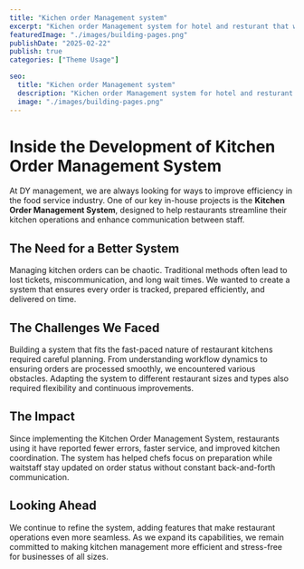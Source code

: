 ```yaml
---
title: "Kichen order Management system"
excerpt: "Kichen order Management system for hotel and resturant that will increase efficiency"
featuredImage: "./images/building-pages.png"
publishDate: "2025-02-22"
publish: true
categories: ["Theme Usage"]

seo:
  title: "Kichen order Management system"
  description: "Kichen order Management system for hotel and resturant that will increase efficiency"
  image: "./images/building-pages.png"
---
```


# Inside the Development of Kitchen Order Management System

At DY management, we are always looking for ways to improve efficiency in the food service industry. One of our key in-house projects is the **Kitchen Order Management System**, designed to help restaurants streamline their kitchen operations and enhance communication between staff.

## The Need for a Better System

Managing kitchen orders can be chaotic. Traditional methods often lead to lost tickets, miscommunication, and long wait times. We wanted to create a system that ensures every order is tracked, prepared efficiently, and delivered on time.

## The Challenges We Faced

Building a system that fits the fast-paced nature of restaurant kitchens required careful planning. From understanding workflow dynamics to ensuring orders are processed smoothly, we encountered various obstacles. Adapting the system to different restaurant sizes and types also required flexibility and continuous improvements.

## The Impact

Since implementing the Kitchen Order Management System, restaurants using it have reported fewer errors, faster service, and improved kitchen coordination. The system has helped chefs focus on preparation while waitstaff stay updated on order status without constant back-and-forth communication.

## Looking Ahead

We continue to refine the system, adding features that make restaurant operations even more seamless. As we expand its capabilities, we remain committed to making kitchen management more efficient and stress-free for businesses of all sizes.



